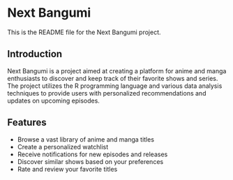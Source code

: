 # Next Bangumi

This is the README file for the Next Bangumi project.

## Introduction

Next Bangumi is a project aimed at creating a platform for anime and manga enthusiasts to discover and keep track of their favorite shows and series. The project utilizes the R programming language and various data analysis techniques to provide users with personalized recommendations and updates on upcoming episodes.

## Features

- Browse a vast library of anime and manga titles
- Create a personalized watchlist
- Receive notifications for new episodes and releases
- Discover similar shows based on your preferences
- Rate and review your favorite titles


